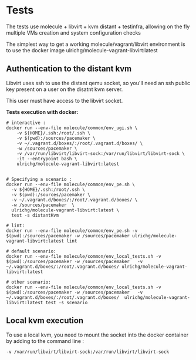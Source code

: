 # Tests

The tests use molecule + libvirt + kvm distant + testinfra, allowing on the fly multiple VMs creation and system configuration checks

The simplest way to get a working molecule/vagrant/libvirt environment is to use the docker image ulrichg/molecule-vagrant-libvirt:latest

## Authentication to the distant kvm

Libvirt uses ssh to use the distant qemu socket, so you'll need an ssh public key present on a user on the disatnt kvm server.

This user must have access to the libvirt socket.


__Tests execution with docker:__
```
# interactive :
docker run --env-file molecule/common/env_ugi.sh \
    -v ${HOME}/.ssh:/root/.ssh \
    -v $(pwd):/sources/pacemaker \
    -v ~/.vagrant.d/boxes/:/root/.vagrant.d/boxes/ \
    -w /sources/pacemaker \
    -v /var/run/libvirt/libvirt-sock:/var/run/libvirt/libvirt-sock \
    -it --entrypoint bash \
    ulrichg/molecule-vagrant-libvirt:latest


# Specifying a scenario :
docker run --env-file molecule/common/env_pe.sh \
  -v ${HOME}/.ssh:/root/.ssh \
  -v $(pwd):/sources/pacemaker \
  -v ~/.vagrant.d/boxes/:/root/.vagrant.d/boxes/ \
  -w /sources/pacemaker  \
  ulrichg/molecule-vagrant-libvirt:latest \
  test -s distantKvm

# lint:
docker run --env-file molecule/common/env_pe.sh -v $(pwd):/sources/pacemaker -w /sources/pacemaker ulrichg/molecule-vagrant-libvirt:latest lint

# default scenario:
docker run --env-file molecule/common/env_local_tests.sh -v $(pwd):/sources/pacemaker -w /sources/pacemaker   -v ~/.vagrant.d/boxes/:/root/.vagrant.d/boxes/ ulrichg/molecule-vagrant-libvirt:latest

# other scenario:
docker run --env-file molecule/common/env_local_tests.sh -v $(pwd):/sources/pacemaker -w /sources/pacemaker   -v ~/.vagrant.d/boxes/:/root/.vagrant.d/boxes/  ulrichg/molecule-vagrant-libvirt:latest test -s scenario
```


## Local kvm execution

To use a local kvm, you need to mount the socket into the docker container by adding to the command line :

`-v /var/run/libvirt/libvirt-sock:/var/run/libvirt/libvirt-sock`